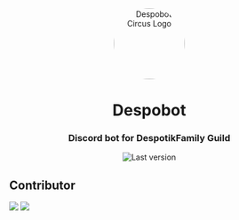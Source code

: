 <div align="center">
    <a href="https://pypi.org/project/discord-components"><img src="https://media.discordapp.net/attachments/851643141101715486/921488208720719912/robot_despobot_logo_v2.png" alt="Despobot Circus Logo" height="128" style="border-radius: 50%"></a>
    <h1>Despobot</h1>
</div>
<div align="center">
	<h3>Discord bot for DespotikFamily Guild</h3>
<img alt="Last version" src="https://img.shields.io/static/v1?style=for-the-badge&logo=github&label=Version&color=blue&message=Beta 5.0.5 - Choice Role">
</div>

## Contributor
[![](https://avatars.githubusercontent.com/u/21962065?size=50)](https://github.com/ClementlaPizza)
[![](https://avatars.githubusercontent.com/u/91205607?size=50)](https://github.com/pathephe)